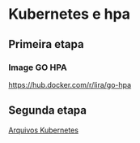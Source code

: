 # Kubernetes e hpa

## Primeira etapa

### Image GO HPA

<https://hub.docker.com/r/lira/go-hpa>

## Segunda etapa

[Arquivos Kubernetes](k8s)